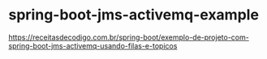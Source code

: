 # spring-boot-jms-activemq-example
https://receitasdecodigo.com.br/spring-boot/exemplo-de-projeto-com-spring-boot-jms-activemq-usando-filas-e-topicos
